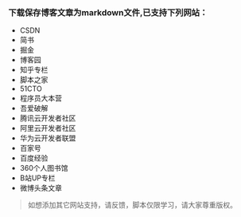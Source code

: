 ### 下载保存博客文章为markdown文件,已支持下列网站：
- CSDN
- 简书
- 掘金
- 博客园
- 知乎专栏
- 脚本之家
- 51CTO
- 程序员大本营
- 吾爱破解
- 腾讯云开发者社区
- 阿里云开发者社区
- 华为云开发者联盟
- 百家号
- 百度经验
- 360个人图书馆
- B站UP专栏
- 微博头条文章


> 如想添加其它网站支持，请反馈，脚本仅限学习，请大家尊重版权。
